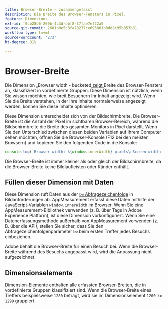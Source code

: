 ```yaml
---
title: Browser-Breite – zusammengefasst
description: Die Breite des Browser-Fensters in Pixel.
feature: Dimensions
exl-id: f0cb28b6-260b-4c3d-bbf8-17fae7ef22a0
source-git-commit: 2601b0e5c3fa78237ce693801b8dd8c95b853b81
workflow-type: tm+mt
source-wordcount: '273'
ht-degree: 81%

---
```


# Browser-Breite

Die Dimension „Browser width - bucketed[ zeigt ](overview.md) Breite des Browser-Fensters an, klassifiziert in vordefinierte Gruppen. Diese Dimension ist nützlich, wenn Sie wissen möchten, wie breit Besuchern Ihr Inhalt angezeigt wird. Wenn Sie die Breite verstehen, in der Ihre Inhalte normalerweise angezeigt werden, können Sie diese Inhalte optimieren.

Diese Dimension unterscheidet sich von der Bildschirmbreite. Die Browser-Breite ist die Anzahl der Pixel im sichtbaren Browser-Bereich, während die Bildschirmbreite die Breite des gesamten Monitors in Pixel darstellt. Wenn Sie den Unterschied zwischen diesen beiden Variablen auf Ihrem Computer sehen möchten, öffnen Sie die Browser-Konsole (F12 bei den meisten Browsern) und kopieren Sie den folgenden Code in die Konsole:

```javascript
console.log(`Browser width: ${window.innerWidth} pixels\nScreen width: ${screen.width} pixels`);
```

Die Browser-Breite ist immer kleiner als oder gleich der Bildschirmbreite, da die Browser-Breite keine Bildlaufleisten oder Ränder enthält.

## Füllen dieser Dimension mit Daten

Diese Dimension ruft Daten aus der [`bw` Abfragezeichenfolge](/help/implement/validate/query-parameters.md) in Bildanforderungen ab. AppMeasurement erfasst diese Daten mithilfe der JavaScript-Variablen `window.innerWidth` im Browser. Wenn Sie eine AppMeasurement-Bibliothek verwenden (z. B. über Tags in Adobe Experience Platform), ist diese Dimension vorkonfiguriert. Wenn Sie eine Datenerfassungsmethode außerhalb von AppMeasurement verwenden (z. B. über die API), stellen Sie sicher, dass Sie den Abfragezeichenfolgenparameter `bw` beim ersten Treffer jedes Besuchs einbeziehen.

Adobe behält die Browser-Breite für einen Besuch bei. Wenn die Browser-Breite während des Besuchs angepasst wird, wird die Anpassung nicht aufgezeichnet.

## Dimensionselemente

Dimension-Elemente enthalten alle erfassten Browser-Breiten, die in vordefinierte Gruppen klassifiziert sind. Wenn die Browser-Breite eines Treffers beispielsweise `1280` beträgt, wird sie im Dimensionselement `1200 to 1299` gruppiert.
